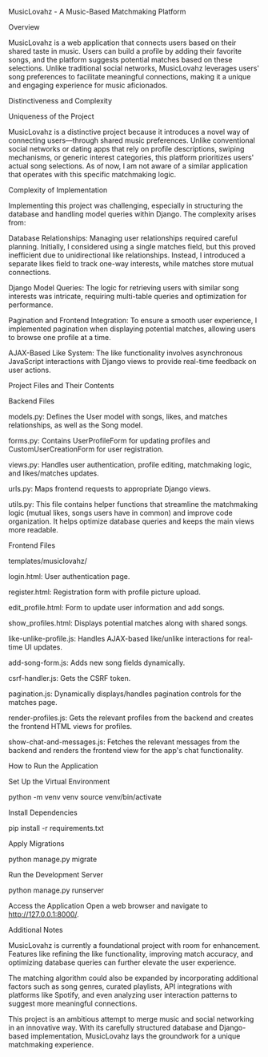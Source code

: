 MusicLovahz - A Music-Based Matchmaking Platform

Overview

MusicLovahz is a web application that connects users based on their shared taste in music. Users can build a profile by adding their favorite songs, and the platform suggests potential matches based on these selections. Unlike traditional social networks, MusicLovahz leverages users' song preferences to facilitate meaningful connections, making it a unique and engaging experience for music aficionados.

Distinctiveness and Complexity

Uniqueness of the Project

MusicLovahz is a distinctive project because it introduces a novel way of connecting users—through shared music preferences. Unlike conventional social networks or dating apps that rely on profile descriptions, swiping mechanisms, or generic interest categories, this platform prioritizes users' actual song selections. As of now, I am not aware of a similar application that operates with this specific matchmaking logic.

Complexity of Implementation

Implementing this project was challenging, especially in structuring the database and handling model queries within Django. The complexity arises from:

Database Relationships: Managing user relationships required careful planning. Initially, I considered using a single matches field, but this proved inefficient due to unidirectional like relationships. Instead, I introduced a separate likes field to track one-way interests, while matches store mutual connections.

Django Model Queries: The logic for retrieving users with similar song interests was intricate, requiring multi-table queries and optimization for performance.

Pagination and Frontend Integration: To ensure a smooth user experience, I implemented pagination when displaying potential matches, allowing users to browse one profile at a time.

AJAX-Based Like System: The like functionality involves asynchronous JavaScript interactions with Django views to provide real-time feedback on user actions.

Project Files and Their Contents

Backend Files

models.py: Defines the User model with songs, likes, and matches relationships, as well as the Song model.

forms.py: Contains UserProfileForm for updating profiles and CustomUserCreationForm for user registration.

views.py: Handles user authentication, profile editing, matchmaking logic, and likes/matches updates.

urls.py: Maps frontend requests to appropriate Django views.

utils.py: This file contains helper functions that streamline the matchmaking logic (mutual likes, songs users have in common) and improve code organization. It helps optimize database queries and keeps the main views more readable.


Frontend Files

templates/musiclovahz/

login.html: User authentication page.

register.html: Registration form with profile picture upload.

edit_profile.html: Form to update user information and add songs.

show_profiles.html: Displays potential matches along with shared songs.

like-unlike-profile.js: Handles AJAX-based like/unlike interactions for real-time UI updates.

add-song-form.js: Adds new song fields dynamically.

csrf-handler.js: Gets the CSRF token.

pagination.js: Dynamically displays/handles pagination controls for the matches page.

render-profiles.js: Gets the relevant profiles from the backend and creates the frontend HTML views for profiles.

show-chat-and-messages.js: Fetches the relevant messages from the backend and renders the frontend view for the app's chat functionality.

How to Run the Application

Set Up the Virtual Environment

python -m venv venv
source venv/bin/activate 

Install Dependencies

pip install -r requirements.txt

Apply Migrations

python manage.py migrate

Run the Development Server

python manage.py runserver

Access the Application
Open a web browser and navigate to http://127.0.0.1:8000/.

Additional Notes

MusicLovahz is currently a foundational project with room for enhancement. Features like refining the like functionality, improving match accuracy, and optimizing database queries can further elevate the user experience.

The matching algorithm could also be expanded by incorporating additional factors such as song genres, curated playlists, API integrations with platforms like Spotify, and even analyzing user interaction patterns to suggest more meaningful connections.

This project is an ambitious attempt to merge music and social networking in an innovative way. With its carefully structured database and Django-based implementation, MusicLovahz lays the groundwork for a unique matchmaking experience.